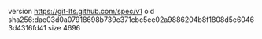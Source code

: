 version https://git-lfs.github.com/spec/v1
oid sha256:dae03d0a07918698b739e371cbc5ee02a9886204b8f1808d5e60463d4316fd41
size 4696
